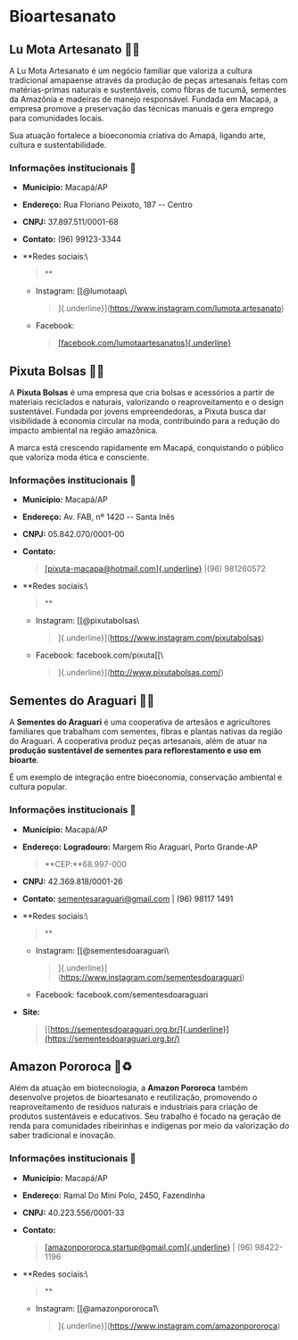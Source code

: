 # Bioartesanato

## **Lu Mota Artesanato 🎨🌿**

A Lu Mota Artesanato é um negócio familiar que valoriza a cultura
tradicional amapaense através da produção de peças artesanais feitas com
matérias-primas naturais e sustentáveis, como fibras de tucumã, sementes
da Amazônia e madeiras de manejo responsável. Fundada em Macapá, a
empresa promove a preservação das técnicas manuais e gera emprego para
comunidades locais.

Sua atuação fortalece a bioeconomia criativa do Amapá, ligando arte,
cultura e sustentabilidade.

### **Informações institucionais 📍**

-   **Município:** Macapá/AP

-   **Endereço:** Rua Floriano Peixoto, 187 -- Centro

-   **CNPJ:** 37.897.511/0001-68

-   **Contato:** (96) 99123-3344

-   **Redes sociais:\
    > **

    -   Instagram: [[\@lumotaap\
        > ]{.underline}](https://www.instagram.com/lumota.artesanato)

    -   Facebook:
        > [[facebook.com/lumotaartesanatos]{.underline}](http://facebook.com/lumotaartesanatos)
 

## **Pixuta Bolsas 👜🌱**

A **Pixuta Bolsas** é uma empresa que cria bolsas e acessórios a partir
de materiais reciclados e naturais, valorizando o reaproveitamento e o
design sustentável. Fundada por jovens empreendedoras, a Pixuta busca
dar visibilidade à economia circular na moda, contribuindo para a
redução do impacto ambiental na região amazônica.

A marca está crescendo rapidamente em Macapá, conquistando o público que
valoriza moda ética e consciente.

### **Informações institucionais 📍**

-   **Município:** Macapá/AP

-   **Endereço:** Av. FAB, nº 1420 -- Santa Inês

-   **CNPJ:** 05.842.070/0001-00

-   **Contato:**
    > [[pixuta-macapa@hotmail.com]{.underline}](mailto:pixuta-macapa@hotmail.com)
    > \|(96) 981260572

-   **Redes sociais:\
    > **

    -   Instagram: [[\@pixutabolsas\
        > ]{.underline}](https://www.instagram.com/pixutabolsas)

    -   Facebook: facebook.com/pixuta[[\
        > ]{.underline}](http://www.pixutabolsas.com/)

 

## **Sementes do Araguari 🌰🌾**
 
A **Sementes do Araguari** é uma cooperativa de artesãos e agricultores
familiares que trabalham com sementes, fibras e plantas nativas da
região do Araguari. A cooperativa produz peças artesanais, além de atuar
na **produção sustentável de sementes para reflorestamento e uso em
bioarte**.

É um exemplo de integração entre bioeconomia, conservação ambiental e
cultura popular.

### **Informações institucionais 📍**

-   **Município:** Macapá/AP

-   **Endereço:** **Logradouro:** Margem Rio Araguari, Porto Grande-AP
    > **CEP:**68.997-000

-   **CNPJ:** 42.369.818/0001-26

-   **Contato:** sementesaraguari@gmail.com \| (96) 98117 1491

-   **Redes sociais:\
    > **

    -   Instagram: [[\@sementesdoaraguari\
        > ]{.underline}](https://www.instagram.com/sementesdoaraguari)

    -   Facebook: facebook.com/sementesdoaraguari

-   **Site:**
    > [[https://sementesdoaraguari.org.br/]{.underline}](https://sementesdoaraguari.org.br/)

## **Amazon Pororoca 🌊♻️**
 

Além da atuação em biotecnologia, a **Amazon Pororoca** também
desenvolve projetos de bioartesanato e reutilização, promovendo o
reaproveitamento de resíduos naturais e industriais para criação de
produtos sustentáveis e educativos. Seu trabalho é focado na geração de
renda para comunidades ribeirinhas e indígenas por meio da valorização
do saber tradicional e inovação.

### **Informações institucionais 📍**

-   **Município:** Macapá/AP

-   **Endereço:** Ramal Do Mini Polo, 2450, Fazendinha

-   **CNPJ:** 40.223.556/0001-33

-   **Contato:**
    > [[amazonpororoca.startup@gmail.com]{.underline}](mailto:amazonpororoca.startup@gmail.com)
    > \| (96) 98422-1196

-   **Redes sociais:\
    > **

    -   Instagram: [[\@amazonpororoca1\
        > ]{.underline}](https://www.instagram.com/amazonpororoca)
